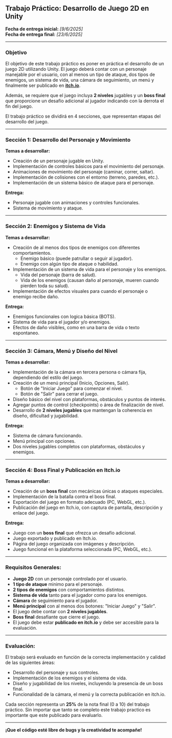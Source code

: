 ## Trabajo Práctico: Desarrollo de Juego 2D en Unity

**Fecha de entrega inicial:** *[9/6/2025]*  
**Fecha de entrega final:** *[23/6/2025]*

---

### Objetivo

El objetivo de este trabajo práctico es poner en práctica el desarrollo de un juego 2D utilizando Unity. El juego deberá contar con un personaje manejable por el usuario, con al menos un tipo de ataque, dos tipos de enemigos, un sistema de vida, una cámara de seguimiento, un menú y finalmente ser publicado en **[itch.io](https://itch.io/)**.

Además, se requiere que el juego incluya **2 niveles** jugables y un **boss final** que proporcione un desafío adicional al jugador indicando con la derrota el fin del juego.

El trabajo práctico se dividirá en 4 secciones, que representan etapas del desarrollo del juego.

---

### Sección 1: **Desarrollo del Personaje y Movimiento**

**Temas a desarrollar:**
- Creación de un personaje jugable en Unity.
- Implementación de controles básicos para el movimiento del personaje.
- Animaciones de movimiento del personaje (caminar, correr, saltar).
- Implementación de colisiones con el entorno (terreno, paredes, etc.).
- Implementación de un sistema básico de ataque para el personaje.
  
**Entrega:**
- Personaje jugable con animaciones y controles funcionales.
- Sistema de movimiento y ataque.

---

### Sección 2: **Enemigos y Sistema de Vida**

**Temas a desarrollar:**
- Creación de al menos dos tipos de enemigos con diferentes comportamientos.
  - Enemigo básico (puede patrullar o seguir al jugador).
  - Enemigo con algún tipo de ataque o habilidad.
- Implementación de un sistema de vida para el personaje y los enemigos.
  - Vida del personaje (barra de salud).
  - Vida de los enemigos (causan daño al personaje, mueren cuando pierden toda su salud).
- Implementación de efectos visuales para cuando el personaje o enemigo recibe daño.

**Entrega:**
- Enemigos funcionales con logica básica (BOTS).
- Sistema de vida para el jugador y/o enemigos.
- Efectos de daño visibles, como en una barra de vida o texto espontaneo.

---

### Sección 3: **Cámara, Menú y Diseño del Nivel**

**Temas a desarrollar:**
- Implementación de la cámara en tercera persona o cámara fija, dependiendo del estilo del juego.
- Creación de un menú principal (Inicio, Opciones, Salir).
  - Botón de "Iniciar Juego" para comenzar el nivel.
  - Botón de "Salir" para cerrar el juego.
- Diseño básico del nivel con plataformas, obstáculos y puntos de interés.
- Agregar puntos de control (checkpoints) o área de finalización de nivel.
- Desarrollo de **2 niveles jugables** que mantengan la coherencia en diseño, dificultad y jugabilidad.

**Entrega:**
- Sistema de cámara funcionando.
- Menú principal con opciones.
- Dos niveles jugables completos con plataformas, obstáculos y enemigos.

---

### Sección 4: **Boss Final y Publicación en Itch.io**

**Temas a desarrollar:**
- Creación de un **boss final** con mecánicas únicas o ataques especiales.
- Implementación de la batalla contra el boss final.
- Exportación del juego en formato adecuado (PC, WebGL, etc.).
- Publicación del juego en Itch.io, con captura de pantalla, descripción y enlace del juego.

**Entrega:**
- Juego con un **boss final** que ofrezca un desafío adicional.
- Juego exportado y publicado en Itch.io.
- Página del juego organizada con imágenes y descripción.
- Juego funcional en la plataforma seleccionada (PC, WebGL, etc.).

---

### **Requisitos Generales:**

- **Juego 2D** con un personaje controlado por el usuario.
- **1 tipo de ataque** minimo para el personaje.
- **2 tipos de enemigos** con comportamientos distintos.
- **Sistema de vida** tanto para el jugador como para los enemigos.
- **Cámara** de seguimiento para el jugador.
- **Menú principal** con al menos dos botones: "Iniciar Juego" y "Salir".
- El juego debe contar con **2 niveles jugables**.
- **Boss final** desafiante que cierre el juego.
- El juego debe estar **publicado en itch.io** y debe ser accesible para la evaluación.

---

### Evaluación:

El trabajo será evaluado en función de la correcta implementación y calidad de las siguientes áreas:

- Desarrollo del personaje y sus controles.
- Implementación de los enemigos y el sistema de vida.
- Diseño y jugabilidad de los niveles, incluyendo la presencia de un boss final.
- Funcionalidad de la cámara, el menú y la correcta publicación en itch.io.
  
Cada sección representa un **25%** de la nota final (0 a 10) del trabajo práctico. Sin importar que tanto se completo este trabajo practico es importante que este publicado para evaluarlo.

---

**¡Que el código esté libre de bugs y la creatividad te acompañe!**
